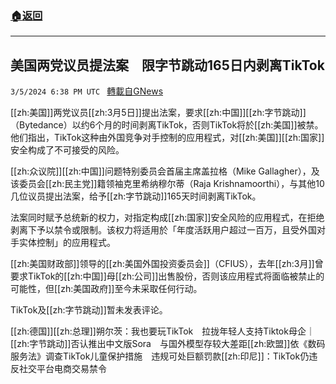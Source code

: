 ###  [:house:返回](README.md)
---


## 美国两党议员提法案　限字节跳动165日内剥离TikTok
`3/5/2024 6:38 PM UTC ` [轉載自GNews](https://gnews.org/articles/2368007)

[[zh:美国]]两党议员[[zh:3月5日]]提出法案，要求[[zh:中国]][[zh:字节跳动]]（Bytedance）以约6个月的时间剥离TikTok，否则TikTok将於[[zh:美国]]被禁。他们指出，TikTok这种由外国竞争对手控制的应用程式，对[[zh:美国]][[zh:国家]]安全构成了不可接受的风险。

[[zh:众议院]][[zh:中国]]问题特别委员会首届主席盖拉格（Mike Gallagher），及该委员会[[zh:民主党]]籍领袖克里希纳穆尔蒂（Raja Krishnamoorthi），与其他10几位议员提出法案，给予[[zh:字节跳动]]165天时间剥离TikTok。

法案同时赋予总统新的权力，对指定构成[[zh:国家]]安全风险的应用程式，在拒绝剥离下予以禁令或限制。该权力将适用於「年度活跃用户超过一百万，且受外国对手实体控制」的应用程式。

[[zh:美国财政部]]领导的[[zh:美国外国投资委员会]]（CFIUS），去年[[zh:3月]]曾要求TikTok的[[zh:中国]]母[[zh:公司]]出售股份，否则该应用程式将面临被禁止的可能性，但[[zh:美国政府]]至今未采取任何行动。

TikTok及[[zh:字节跳动]]暂未发表评论。

[[zh:德国]][[zh:总理]]朔尔茨：我也要玩TikTok　拉拢年轻人支持Tiktok母企｜[[zh:字节跳动]]否认推出中文版Sora　与国外模型存较大差距[[zh:欧盟]]依《数码服务法》调查TikTok儿童保护措施　违规可处巨额罚款[[zh:印尼]]：TikTok仍违反社交平台电商交易禁令
